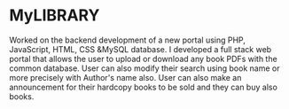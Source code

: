 # MyLIBRARY
Worked on the backend development of a new portal using PHP, JavaScript, HTML, CSS &MySQL database. I developed a full stack web portal that allows the user to upload or download any book PDFs with the common database. User can also modify their search using book name or more precisely with Author's name also. User can also make an announcement for their hardcopy books to be sold and they can buy also books. 
